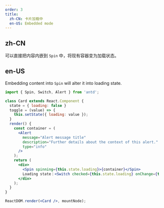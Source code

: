 ```yaml
---
order: 3
title:
  zh-CN: 卡片加载中
  en-US: Embedded mode
---
```


## zh-CN

可以直接把内容内嵌到 `Spin` 中，将现有容器变为加载状态。

## en-US

Embedding content into `Spin` will alter it into loading state.

````jsx
import { Spin, Switch, Alert } from 'antd';

class Card extends React.Component {
  state = { loading: false }
  toggle = (value) => {
    this.setState({ loading: value });
  }
  render() {
    const container = (
      <Alert
        message="Alert message title"
        description="Further details about the context of this alert."
        type="info"
      />
    );
    return (
      <div>
        <Spin spinning={this.state.loading}>{container}</Spin>
        Loading state：<Switch checked={this.state.loading} onChange={this.toggle} />
      </div>
    );
  }
}

ReactDOM.render(<Card />, mountNode);
````
